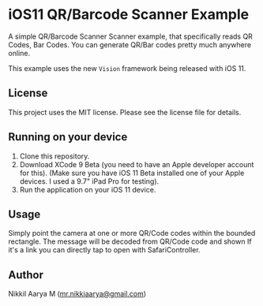 # iOS11 QR/Barcode Scanner Example
A simple QR/Barcode Scanner Scanner example, that specifically reads QR Codes, Bar Codes. You can generate QR/Bar codes pretty much anywhere online. 

This example uses the new `Vision` framework being released with iOS 11.

## License
This project uses the MIT license. Please see the license file for details.

## Running on your device
1. Clone this repository.
1. Download XCode 9 Beta (you need to have an Apple developer account for this). (Make sure you have iOS 11 Beta installed one of your Apple devices. I used a 9.7" iPad Pro for testing).
1. Run the application on your iOS 11 device.

## Usage
Simply point the camera at one or more QR/Code codes within the bounded rectangle.
The message will be decoded from QR/Code code and shown
If it's a link you can directly tap to open with SafariController.



## Author
Nikkil Aarya M (mr.nikkiaarya@gmail.com)
